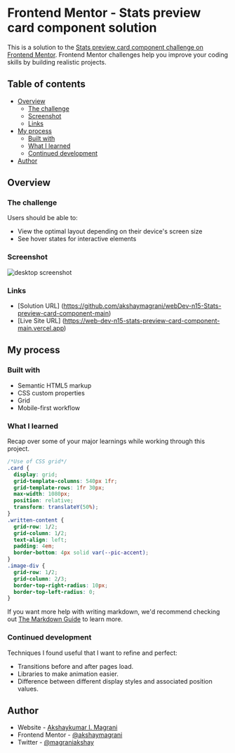 # Frontend Mentor - Stats preview card component solution

This is a solution to the [Stats preview card component challenge on Frontend Mentor](https://www.frontendmentor.io/challenges/stats-preview-card-component-8JqbgoU62). Frontend Mentor challenges help you improve your coding skills by building realistic projects.

## Table of contents

- [Overview](#overview)
  - [The challenge](#the-challenge)
  - [Screenshot](#screenshot)
  - [Links](#links)
- [My process](#my-process)
  - [Built with](#built-with)
  - [What I learned](#what-i-learned)
  - [Continued development](#continued-development)
- [Author](#author)

## Overview

### The challenge

Users should be able to:

- View the optimal layout depending on their device's screen size
- See hover states for interactive elements

### Screenshot

![desktop screenshot](./design/screenshot-desktop.png)

### Links

- [Solution URL] (https://github.com/akshaymagrani/webDev-n15-Stats-preview-card-component-main)
- [Live Site URL] (https://web-dev-n15-stats-preview-card-component-main.vercel.app)

## My process

### Built with

- Semantic HTML5 markup
- CSS custom properties
- Grid
- Mobile-first workflow

### What I learned

Recap over some of your major learnings while working through this project.

```css
/*Use of CSS grid*/
.card {
  display: grid;
  grid-template-columns: 540px 1fr;
  grid-template-rows: 1fr 30px;
  max-width: 1080px;
  position: relative;
  transform: translateY(50%);
}
.written-content {
  grid-row: 1/2;
  grid-column: 1/2;
  text-align: left;
  padding: 4em;
  border-bottom: 4px solid var(--pic-accent);
}
.image-div {
  grid-row: 1/2;
  grid-column: 2/3;
  border-top-right-radius: 10px;
  border-top-left-radius: 0;
}
```

If you want more help with writing markdown, we'd recommend checking out [The Markdown Guide](https://www.markdownguide.org/) to learn more.

### Continued development

Techniques I found useful that I want to refine and perfect:

- Transitions before and after pages load.
- Libraries to make animation easier.
- Difference between different display styles and associated position values.

## Author

- Website - [Akshaykumar I. Magrani](https://www.your-site.com)
- Frontend Mentor - [@akshaymagrani](https://www.frontendmentor.io/profile/akshaymagrani)
- Twitter - [@magraniakshay](https://www.twitter.com/akshaymagrani)

